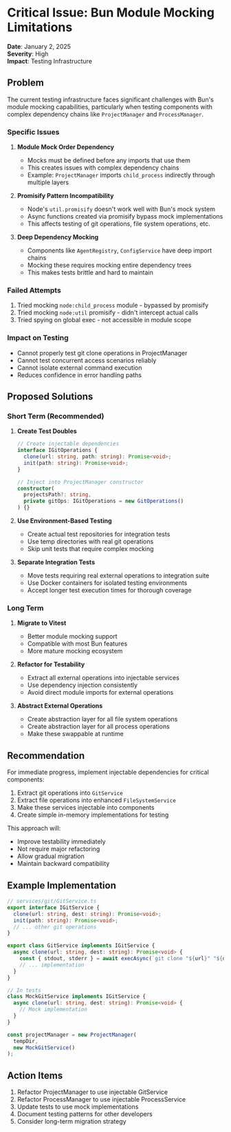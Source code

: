 # Critical Issue: Bun Module Mocking Limitations

**Date**: January 2, 2025  
**Severity**: High  
**Impact**: Testing Infrastructure

## Problem

The current testing infrastructure faces significant challenges with Bun's module mocking capabilities, particularly when testing components with complex dependency chains like `ProjectManager` and `ProcessManager`.

### Specific Issues

1. **Module Mock Order Dependency**
   - Mocks must be defined before any imports that use them
   - This creates issues with complex dependency chains
   - Example: `ProjectManager` imports `child_process` indirectly through multiple layers

2. **Promisify Pattern Incompatibility**
   - Node's `util.promisify` doesn't work well with Bun's mock system
   - Async functions created via promisify bypass mock implementations
   - This affects testing of git operations, file system operations, etc.

3. **Deep Dependency Mocking**
   - Components like `AgentRegistry`, `ConfigService` have deep import chains
   - Mocking these requires mocking entire dependency trees
   - This makes tests brittle and hard to maintain

### Failed Attempts

1. Tried mocking `node:child_process` module - bypassed by promisify
2. Tried mocking `node:util` promisify - didn't intercept actual calls
3. Tried spying on global exec - not accessible in module scope

### Impact on Testing

- Cannot properly test git clone operations in ProjectManager
- Cannot test concurrent access scenarios reliably
- Cannot isolate external command execution
- Reduces confidence in error handling paths

## Proposed Solutions

### Short Term (Recommended)

1. **Create Test Doubles**
   ```typescript
   // Create injectable dependencies
   interface IGitOperations {
     clone(url: string, path: string): Promise<void>;
     init(path: string): Promise<void>;
   }
   
   // Inject into ProjectManager constructor
   constructor(
     projectsPath?: string,
     private gitOps: IGitOperations = new GitOperations()
   ) {}
   ```

2. **Use Environment-Based Testing**
   - Create actual test repositories for integration tests
   - Use temp directories with real git operations
   - Skip unit tests that require complex mocking

3. **Separate Integration Tests**
   - Move tests requiring real external operations to integration suite
   - Use Docker containers for isolated testing environments
   - Accept longer test execution times for thorough coverage

### Long Term

1. **Migrate to Vitest**
   - Better module mocking support
   - Compatible with most Bun features
   - More mature mocking ecosystem

2. **Refactor for Testability**
   - Extract all external operations into injectable services
   - Use dependency injection consistently
   - Avoid direct module imports for external operations

3. **Abstract External Operations**
   - Create abstraction layer for all file system operations
   - Create abstraction layer for all process operations
   - Make these swappable at runtime

## Recommendation

For immediate progress, implement injectable dependencies for critical components:

1. Extract git operations into `GitService`
2. Extract file operations into enhanced `FileSystemService`
3. Make these services injectable into components
4. Create simple in-memory implementations for testing

This approach will:
- Improve testability immediately
- Not require major refactoring
- Allow gradual migration
- Maintain backward compatibility

## Example Implementation

```typescript
// services/git/GitService.ts
export interface IGitService {
  clone(url: string, dest: string): Promise<void>;
  init(path: string): Promise<void>;
  // ... other git operations
}

export class GitService implements IGitService {
  async clone(url: string, dest: string): Promise<void> {
    const { stdout, stderr } = await execAsync(`git clone "${url}" "${dest}"`);
    // ... implementation
  }
}

// In tests
class MockGitService implements IGitService {
  async clone(url: string, dest: string): Promise<void> {
    // Mock implementation
  }
}

const projectManager = new ProjectManager(
  tempDir,
  new MockGitService()
);
```

## Action Items

1. Refactor ProjectManager to use injectable GitService
2. Refactor ProcessManager to use injectable ProcessService
3. Update tests to use mock implementations
4. Document testing patterns for other developers
5. Consider long-term migration strategy